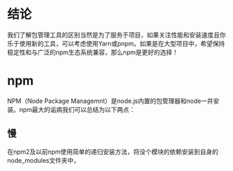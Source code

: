 # 结论
我们了解包管理工具的区别当然是为了服务于项目，如果关注性能和安装速度且你乐于使用新的工具，可以考虑使用Yarn或pnpm。如果是在大型项目中，希望保持稳定性和与广泛的npm生态系统兼容，那么npm是更好的选择！
# npm
NPM（Node Package Managemnt）是node.js内置的包管理器和node一并安装。npm最大的诟病我们可以总结为以下两点：
## 慢
在npm2及以前npm使用简单的递归安装方法，将没个模块的依赖安装到自身的node_modules文件夹中，